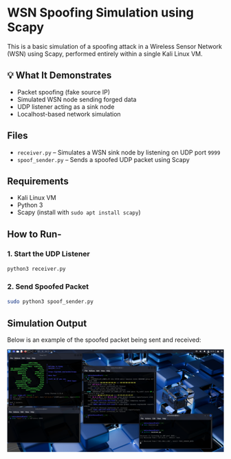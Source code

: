 # WSN Spoofing Simulation using Scapy

This is a basic simulation of a spoofing attack in a Wireless Sensor Network (WSN) using Scapy, performed entirely within a single Kali Linux VM.

## 💡 What It Demonstrates

- Packet spoofing (fake source IP)
- Simulated WSN node sending forged data
- UDP listener acting as a sink node
- Localhost-based network simulation

## Files

- `receiver.py` – Simulates a WSN sink node by listening on UDP port `9999`
- `spoof_sender.py` – Sends a spoofed UDP packet using Scapy

## Requirements

- Kali Linux VM
- Python 3
- Scapy (install with `sudo apt install scapy`)

## How to Run-

### 1. Start the UDP Listener

```bash
python3 receiver.py
```

### 2. Send Spoofed Packet

```bash
sudo python3 spoof_sender.py
```

## Simulation Output

Below is an example of the spoofed packet being sent and received:

![Spoofed UDP Packet Simulation](assets/simulation-output.png)
